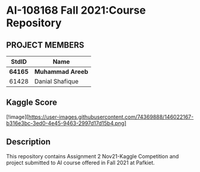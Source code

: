 

# AI-108168 Fall 2021:Course Repository #

## PROJECT MEMBERS ##
StdID | Name
------------ | -------------
**64165** | **Muhammad Areeb**
61428 | Danial Shafique


## Kaggle Score ##
[!image][https://user-images.githubusercontent.com/74369888/146022167-b316e3bc-3ed0-4e45-9463-2997d17d15b4.png]

## Description ##
This repository contains Assignment 2 Nov21-Kaggle Competition and project submitted to AI course offered in Fall 2021 at Pafkiet.
